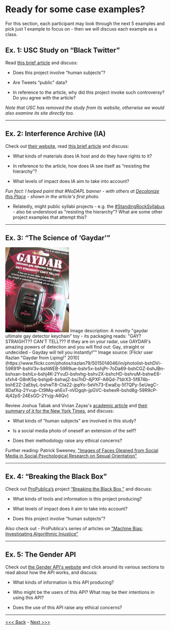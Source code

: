 # Ready for some case examples?

For this section, each participant may look through the next 5 examples and pick just 1 example to focus on - then we will discuss each example as a class.

## Ex. 1: USC Study on “Black Twitter”

Read [this brief article](https://io9.gizmodo.com/what-happens-when-scientists-study-black-twitter-1630540515) and discuss:

* Does this project involve “human subjects”?  

* Are Tweets “public” data?  

* In reference to the article, why did this project invoke such controversy? Do you agree with the article?

*Note that USC has removed the study from its website, otherwise we would also examine its site directly too.*

******

## Ex. 2: Interference Archive (IA) 

Check out [their website](http://interferencearchive.org/), read [this brief article](http://technical.ly/brooklyn/2016/11/28/interference-archive-activism-jen-hoyer/%20) and discuss:

* What kinds of materials does IA host and do they have rights to it?

* In reference to the article, how does IA see itself as “resisting the hierarchy”?

* What levels of impact does IA aim to take into account?

*Fun fact: I helped paint that #NoDAPL banner - with others at [Decolonize this Place](http://www.decolonizethisplace.org/) - shown in the article's first photo.*

* Relatedly, might public syllabi projects - e.g. the [#StandingRockSyllabus](https://nycstandswithstandingrock.wordpress.com/standingrocksyllabus/) - also be understood as "resisting the hierarchy"? What are some other project examples that attempt this?

******

## Ex. 3: “The Science of ‘Gaydar’”  

<img src="gaydar.jpeg" width=200>  
Image description: A novelty "gaydar ultimate gay detector keychain" toy - its packaging reads: "GAY? STRAIGHT?? CAN'T TELL??? If they are on your radar, use GAYDAR's amazing powers of detection and you will find out: Gay, straight or undecided - Gayday will tell you instantly!""  
Image source: [Flickr user Razlan "Gaydar from Liping!" 2010](https://www.flickr.com/photos/razlan79/5015014046/in/photolist-bshDVi-59R91P-bshV3v-bshWEB-59R9ue-bshr5x-bshjPr-7oDa69-bshCGZ-bshJBn-bshxan-bshiLv-bshj4K-2YvuD-bshvhg-bshv2X-bshcHD-bshruM-bshwE6-sfxh4-G8nK5q-bshjp6-bshwjZ-bsi7nD-4jPXF-A6Qd-71drX3-5f874b-bshE2Z-2aEbyL-bshwT8-Cta22-jppYo-5eVh73-EwaEq-5f7QPy-5eUegC-8DafXq-2Yvup-Ct9Mq-ahEoT-nVDgqh-jpGVC-bshexR-bshd8g-59R9cP-4j42pS-24EsGD-2Yvjg-A6Qv)  

Review Joshua Tabak and Vivian Zayas's [academic article](http://journals.plos.org/plosone/article?id=10.1371/journal.pone.0036671) and [their summary of it for the New York Times](http://www.nytimes.com/2012/06/03/opinion/sunday/the-science-of-gaydar.html), and discuss:

* What kinds of “human subjects” are involved in this study?

* Is a social media photo of oneself an extension of the self? 

* Does their methodology raise any ethical concerns?

Further reading: Patrick Sweeney, ["Images of Faces Gleaned from Social Media in Social Psychological Research on Sexual Orientation"](https://www.academia.edu/34001772/Images_of_Faces_Gleaned_from_Social_Media_in_Social_Psychological_Research_on_Sexual_Orientation)

******

## Ex. 4: “Breaking the Black Box” 

Check out [ProPublica’s](https://www.propublica.org/) project [“Breaking the Black Box,”](https://www.propublica.org/article/breaking-the-black-box-what-facebook-knows-about-you) and discuss:

* What kinds of tools and information is this project producing?

* What levels of impact does it aim to take into account?

* Does this project involve “human subjects”?

Also check out - ProPublica's series of articles on ["Machine Bias: Investigating Algorithmic Injustice"](https://www.propublica.org/series/machine-bias/)

******

## Ex. 5: The Gender API

Check out [the Gender API's website](https://gender-api.com/) and click around its various sections to read about how the API works, and discuss:

* What kinds of information is this API producing?

* Who might be the users of this API? What may be their intentions in using this API?

* Does the use of this API raise any ethical concerns? 

******

[<<< Back](range.md) - [Next >>>](debrief.md)